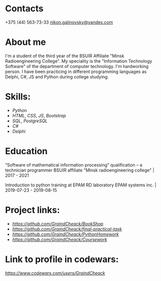 # Contacts
+375 (44) 563-73-33 nikon.galinovsky@yandex.com

# About me

I'm a student of the third year of the BSUIR Affiliate "Minsk Radioengineering College". My speciality is the "Information Technology Software" of the department of computer technology. I'm hardworking person. I have been practicing in different programming languages as Delphi, C#, JS and Python during college studying.

# Skills:

- _Python_
- _HTML_, _CSS_, _JS_, _Bootstrap_
- _SQL_, _PostgreSQL_
- _C#_
- _Delphi_

# Education

“Software of mathematical information processing” qualification – a technician programmer BSUIR affiliate "Minsk radioengineering college" | 2017 - 2021

Introduction to python training at EPAM RD laboratory EPAM systems inc. | 2019-07-23 - 2019-08-15



# Project links:

- _https://github.com/GraindCheack/BookShop_
- _https://github.com/GraindCheack/final-practical-task_
- _https://github.com/GraindCheack/PythonHomework_
- _https://github.com/GraindCheack/Coursework_

# Link to profile in codewars: 
_https://www.codewars.com/users/GraindCheack_
